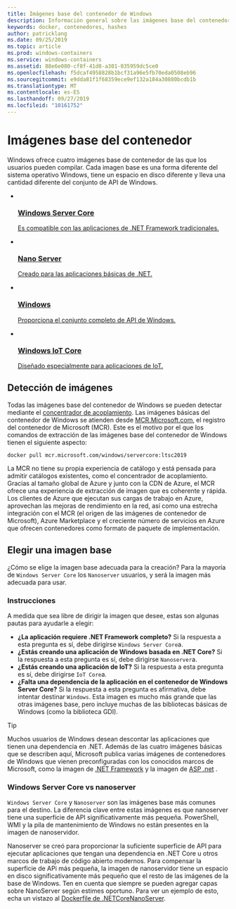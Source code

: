 ```yaml
---
title: Imágenes base del contenedor de Windows
description: Información general sobre las imágenes base del contenedor de Windows y cuándo usarlas.
keywords: docker, contenedores, hashes
author: patricklang
ms.date: 09/25/2019
ms.topic: article
ms.prod: windows-containers
ms.service: windows-containers
ms.assetid: 88e6e080-cf8f-41d8-a301-035959dc5ce0
ms.openlocfilehash: f5dcaf4958828b1bcf31a96e5fb70eda0508eb96
ms.sourcegitcommit: e9dda81f1f68359ece9ef132a184a30880bcdb1b
ms.translationtype: MT
ms.contentlocale: es-ES
ms.lasthandoff: 09/27/2019
ms.locfileid: "10161752"
---
```

# <a name="container-base-images"></a>Imágenes base del contenedor

Windows ofrece cuatro imágenes base de contenedor de las que los usuarios pueden compilar. Cada imagen base es una forma diferente del sistema operativo Windows, tiene un espacio en disco diferente y lleva una cantidad diferente del conjunto de API de Windows.

<ul class="columns is-multiline has-margin-left-none has-margin-bottom-none has-padding-top-medium">
    <li class="column is-one-quarter has-padding-top-small-mobile has-padding-bottom-small">
        <a class="is-undecorated is-full-height is-block"
            href="https://hub.docker.com/_/microsoft-windows-servercore" data-linktype="external">
            <article class="card has-outline-hover is-relative is-full-height has-padding-none">
                    <div class="cardImageOuter bgdAccent1 has-padding-top-large has-padding-bottom-large has-padding-left-large has-padding-right-large">
                        <div class="cardImage centered has-padding-top-large has-padding-bottom-large has-padding-left-large has-padding-right-large">
                            <img src="media/Microsoft_logo.svg" alt="" data-linktype="relative-path">
                        </div>
                    </div>
                <div class="card-content has-text-overflow-ellipsis has-padding-top-small">
                    <div class="has-padding-bottom-none">
                        <h3 class="is-size-4 has-margin-top-none has-margin-bottom-none has-text-primary">Windows Server Core</h3>
                    </div>
                    <div class="is-size-7 has-margin-top-small has-line-height-reset">
                        <p>Es compatible con las aplicaciones de .NET Framework tradicionales.</p>
                    </div>
                </div>
            </article>
        </a>
    </li>
    <li class="column is-one-quarter has-padding-top-small-mobile has-padding-bottom-small">
        <a class="is-undecorated is-full-height is-block"
            href="https://hub.docker.com/_/microsoft-windows-nanoserver" data-linktype="external">
            <article class="card has-outline-hover is-relative is-full-height has-padding-none">
                    <div class="cardImageOuter bgdAccent1 has-padding-top-large has-padding-bottom-large has-padding-left-large has-padding-right-large">
                        <div class="cardImage centered has-padding-top-large has-padding-bottom-large has-padding-left-large has-padding-right-large">
                            <img src="media/Microsoft_logo.svg" alt="" data-linktype="relative-path">
                        </div>
                    </div>
                <div class="card-content has-text-overflow-ellipsis has-padding-top-small">
                    <div class="has-padding-bottom-none">
                        <h3 class="is-size-4 has-margin-top-none has-margin-bottom-none has-text-primary">Nano Server</h3>
                    </div>
                    <div class="is-size-7 has-margin-top-small has-line-height-reset">
                        <p>Creado para las aplicaciones básicas de .NET.</p>
                    </div>
                </div>
            </article>
        </a>
    </li>
    <li class="column is-one-quarter has-padding-top-small-mobile has-padding-bottom-small">
        <a class="is-undecorated is-full-height is-block"
            href="https://hub.docker.com/_/microsoft-windows" data-linktype="external">
            <article class="card has-outline-hover is-relative is-full-height has-padding-none">
                    <div class="cardImageOuter bgdAccent1 has-padding-top-large has-padding-bottom-large has-padding-left-large has-padding-right-large">
                        <div class="cardImage centered has-padding-top-large has-padding-bottom-large has-padding-left-large has-padding-right-large">
                            <img src="media/Microsoft_logo.svg" alt="" data-linktype="relative-path">
                        </div>
                    </div>
                <div class="card-content has-text-overflow-ellipsis has-padding-top-small">
                    <div class="has-padding-bottom-none">
                        <h3 class="is-size-4 has-margin-top-none has-margin-bottom-none has-text-primary">Windows</h3>
                    </div>
                    <div class="is-size-7 has-margin-top-small has-line-height-reset">
                        <p>Proporciona el conjunto completo de API de Windows.</p>
                    </div>
                </div>
            </article>
        </a>
    </li>
    <li class="column is-one-quarter has-padding-top-small-mobile has-padding-bottom-small">
        <a class="is-undecorated is-full-height is-block"
            href="https://hub.docker.com/_/microsoft-windows-iotcore" data-linktype="external">
            <article class="card has-outline-hover is-relative is-full-height has-padding-none">
                    <div class="cardImageOuter bgdAccent1 has-padding-top-large has-padding-bottom-large has-padding-left-large has-padding-right-large">
                        <div class="cardImage centered has-padding-top-large has-padding-bottom-large has-padding-left-large has-padding-right-large">
                            <img src="media/Microsoft_logo.svg" alt="" data-linktype="relative-path">
                        </div>
                    </div>
                <div class="card-content has-text-overflow-ellipsis has-padding-top-small">
                    <div class="has-padding-bottom-none">
                        <h3 class="is-size-4 has-margin-top-none has-margin-bottom-none has-text-primary">Windows IoT Core</h3>
                    </div>
                    <div class="is-size-7 has-margin-top-small has-line-height-reset">
                        <p>Diseñado especialmente para aplicaciones de IoT.</p>
                    </div>
                </div>
            </article>
        </a>
    </li>
</ul>

## <a name="image-discovery"></a>Detección de imágenes

Todas las imágenes base del contenedor de Windows se pueden detectar mediante el [concentrador de acoplamiento](https://hub.docker.com/_/microsoft-windows-base-os-images). Las imágenes básicas del contenedor de Windows se atienden desde [MCR.Microsoft.com](https://azure.microsoft.com/en-us/services/container-registry/), el registro del contenedor de Microsoft (MCR). Este es el motivo por el que los comandos de extracción de las imágenes base del contenedor de Windows tienen el siguiente aspecto:

```code
docker pull mcr.microsoft.com/windows/servercore:ltsc2019
```

La MCR no tiene su propia experiencia de catálogo y está pensada para admitir catálogos existentes, como el concentrador de acoplamiento. Gracias al tamaño global de Azure y junto con la CDN de Azure, el MCR ofrece una experiencia de extracción de imagen que es coherente y rápida. Los clientes de Azure que ejecutan sus cargas de trabajo en Azure, aprovechan las mejoras de rendimiento en la red, así como una estrecha integración con el MCR (el origen de las imágenes de contenedor de Microsoft), Azure Marketplace y el creciente número de servicios en Azure que ofrecen contenedores como formato de paquete de implementación.

## <a name="choosing-a-base-image"></a>Elegir una imagen base

¿Cómo se elige la imagen base adecuada para la creación? Para la mayoría de `Windows Server Core` los `Nanoserver` usuarios, y será la imagen más adecuada para usar.

### <a name="guidelines"></a>Instrucciones

 A medida que sea libre de dirigir la imagen que desee, estas son algunas pautas para ayudarle a elegir:

- **¿La aplicación requiere .NET Framework completo?** Si la respuesta a esta pregunta es sí, debe dirigirse `Windows Server Core`a.
- **¿Estás creando una aplicación de Windows basada en .NET Core?** Si la respuesta a esta pregunta es sí, debe dirigirse `Nanoserver`a.
- **¿Estás creando una aplicación de IoT?** Si la respuesta a esta pregunta es sí, debe dirigirse `IoT Core`a.
- **¿Falta una dependencia de la aplicación en el contenedor de Windows Server Core?** Si la respuesta a esta pregunta es afirmativa, debe intentar destinar `Windows`. Esta imagen es mucho más grande que las otras imágenes base, pero incluye muchas de las bibliotecas básicas de Windows (como la biblioteca GDI).

> [!TIP]
> Muchos usuarios de Windows desean descontar las aplicaciones que tienen una dependencia en .NET. Además de las cuatro imágenes básicas que se describen aquí, Microsoft publica varias imágenes de contenedores de Windows que vienen preconfiguradas con los conocidos marcos de Microsoft, como la imagen de [.NET Framework](https://hub.docker.com/_/microsoft-dotnet-framework) y la imagen de [ASP .net](https://hub.docker.com/_/microsoft-dotnet-framework-aspnet/) .

### <a name="windows-server-core-vs-nanoserver"></a>Windows Server Core vs nanoserver

`Windows Server Core` y `Nanoserver` son las imágenes base más comunes para el destino. La diferencia clave entre estas imágenes es que nanoserver tiene una superficie de API significativamente más pequeña. PowerShell, WMI y la pila de mantenimiento de Windows no están presentes en la imagen de nanoservidor.

Nanoserver se creó para proporcionar la suficiente superficie de API para ejecutar aplicaciones que tengan una dependencia en .NET Core u otros marcos de trabajo de código abierto modernos. Para compensar la superficie de APi más pequeña, la imagen de nanoservidor tiene un espacio en disco significativamente más pequeño que el resto de las imágenes de la base de Windows. Ten en cuenta que siempre se pueden agregar capas sobre NanoServer según estimes oportuno. Para ver un ejemplo de esto, echa un vistazo al [Dockerfile de .NETCoreNanoServer](https://github.com/dotnet/dotnet-docker/blob/master/2.1/sdk/nanoserver-1803/amd64/Dockerfile).
